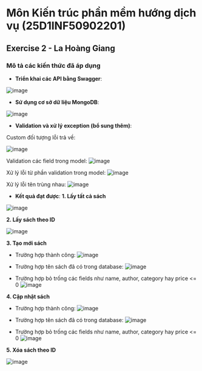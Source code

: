 # Môn Kiến trúc phần mềm hướng dịch vụ (25D1INF50902201)

## Exercise 2 - La Hoàng Giang

### Mô tả các kiến thức đã áp dụng 

- **Triển khai các API bằng Swagger**:
  
![image](https://github.com/user-attachments/assets/43a74e97-ce23-45f4-91df-3a9961dacbe6)

- **Sử dụng cơ sở dữ liệu MongoDB**:

![image](https://github.com/user-attachments/assets/17cbacf0-57fc-4264-ba6e-21f495d95de3)

- **Validation và xử lý exception (bổ sung thêm)**:

Custom đối tượng lỗi trả về:

![image](https://github.com/user-attachments/assets/f77f4ec1-b933-476c-9d9c-a5dd54097411)

Validation các field trong model:
![image](https://github.com/user-attachments/assets/a69cf279-674f-44cc-b59c-1b17c8e94dfb)

Xử lý lỗi từ phần validation trong model:
![image](https://github.com/user-attachments/assets/1d99a22a-0dca-47ed-9ab9-b46e51130278)

Xử lý lỗi tên trùng nhau:
![image](https://github.com/user-attachments/assets/5981965d-34db-49f2-a672-8edf320cbc1f)

- **Kết quả đạt được**:
**1. Lấy tất cả sách**
   
![image](https://github.com/user-attachments/assets/698b0789-59a0-4c94-8cd0-53d5cfea2775)

**2. Lấy sách theo ID**
   
![image](https://github.com/user-attachments/assets/07d7ba0d-44fd-4d87-a00f-6ecc3d484fc4)

**3. Tạo mới sách**
   
- Trường hợp thành công:
![image](https://github.com/user-attachments/assets/5569a925-ea00-4c2d-a4f9-fd8cff8addf8)

- Trường hợp tên sách đã có trong database:
![image](https://github.com/user-attachments/assets/10832026-4220-4af5-8af2-cf60ab2325c8)

- Trường hợp bỏ trống các fields như name, author, category hay price <= 0
![image](https://github.com/user-attachments/assets/15522218-8b5d-428a-92da-91b8edc8bffd)

**4. Cập nhật sách**

- Trường hợp thành công:
![image](https://github.com/user-attachments/assets/fdfbd4f1-e2f7-45fe-9aae-4a6b973b2fc2)

- Trường hợp tên sách đã có trong database:
![image](https://github.com/user-attachments/assets/5260c05a-9081-47b3-92dc-0e058501e34f)

- Trường hợp bỏ trống các fields như name, author, category hay price <= 0
![image](https://github.com/user-attachments/assets/fa08e407-880d-4e27-bf35-e31163647046)

**5. Xóa sách theo ID**

![image](https://github.com/user-attachments/assets/c35e32e2-1eb9-40c8-8451-530dd593d488)






